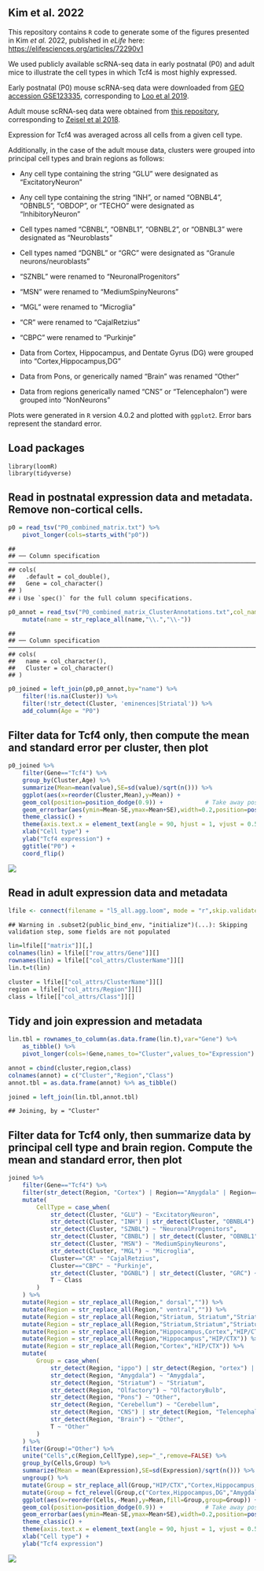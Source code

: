
## Kim et al. 2022

This repository contains `R` code to generate some of the figures
presented in Kim *et al.* 2022, published in _eLife_ here:
https://elifesciences.org/articles/72290v1

We used publicly available scRNA-seq data in early postnatal (P0) and
adult mice to illustrate the cell types in which Tcf4 is most highly
expressed.

Early postnatal (P0) mouse scRNA-seq data were downloaded from [GEO
accession
GSE123335](https://www.ncbi.nlm.nih.gov/geo/query/acc.cgi?acc=GSE123335),
corresponding to [Loo et
al 2019](https://www.nature.com/articles/s41467-018-08079-9).

Adult mouse scRNA-seq data were obtained from [this
repository](http://mousebrain.org/downloads.html), corresponding to
[Zeisel et
al 2018](https://www.cell.com/cell/fulltext/S0092-8674\(18\)30789-X).

Expression for Tcf4 was averaged across all cells from a given cell
type.

Additionally, in the case of the adult mouse data, clusters were grouped
into principal cell types and brain regions as follows:

  - Any cell type containing the string “GLU” were designated as
    “ExcitatoryNeuron”

  - Any cell type containing the string “INH”, or named “OBNBL4”,
    “OBNBL5”, “OBDOP”, or “TECHO” were designated as
    “InhibitoryNeuron”

  - Cell types named “CBNBL”, “OBNBL1”, “OBNBL2”, or “OBNBL3” were
    designated as “Neuroblasts”

  - Cell types named “DGNBL” or “GRC” were designated as “Granule
    neurons/neuroblasts”

  - “SZNBL” were renamed to “NeuronalProgenitors”

  - “MSN” were renamed to “MediumSpinyNeurons”

  - “MGL” were renamed to “Microglia”

  - “CR” were renamed to “CajalRetzius”

  - “CBPC” were renamed to “Purkinje”

  - Data from Cortex, Hippocampus, and Dentate Gyrus (DG) were grouped
    into “Cortex,Hippocampus,DG”

  - Data from Pons, or generically named “Brain” was renamed “Other”

  - Data from regions generically named “CNS” or “Telencephalon”) were
    grouped into “NonNeurons”

Plots were generated in `R` version 4.0.2 and plotted with `ggplot2`.
Error bars represent the standard error.

## Load packages

    library(loomR)
    library(tidyverse)

## Read in postnatal expression data and metadata. Remove non-cortical cells.

``` r
p0 = read_tsv("P0_combined_matrix.txt") %>% 
    pivot_longer(cols=starts_with("p0"))
```

    ## 
    ## ── Column specification ──────────────────────────────────────────────────────────────────────────────────────────────────────────────
    ## cols(
    ##   .default = col_double(),
    ##   Gene = col_character()
    ## )
    ## ℹ Use `spec()` for the full column specifications.

``` r
p0_annot = read_tsv("P0_combined_matrix_ClusterAnnotations.txt",col_names=c("name","Cluster"),skip=1) %>%
    mutate(name = str_replace_all(name,"\\.","\\-"))
```

    ## 
    ## ── Column specification ──────────────────────────────────────────────────────────────────────────────────────────────────────────────
    ## cols(
    ##   name = col_character(),
    ##   Cluster = col_character()
    ## )

``` r
p0_joined = left_join(p0,p0_annot,by="name") %>%
    filter(!is.na(Cluster)) %>%
    filter(!str_detect(Cluster, 'eminences|Striatal')) %>%
    add_column(Age = "P0")
```

## Filter data for Tcf4 only, then compute the mean and standard error per cluster, then plot

``` r
p0_joined %>%
    filter(Gene=="Tcf4") %>%
    group_by(Cluster,Age) %>%
    summarize(Mean=mean(value),SE=sd(value)/sqrt(n())) %>%
    ggplot(aes(x=reorder(Cluster,Mean),y=Mean)) +
    geom_col(position=position_dodge(0.9)) +            # Take away position parameter to default to stacked bars
    geom_errorbar(aes(ymin=Mean-SE,ymax=Mean+SE),width=0.2,position=position_dodge(0.9)) +  
    theme_classic() + 
    theme(axis.text.x = element_text(angle = 90, hjust = 1, vjust = 0.5)) +
    xlab("Cell type") +
    ylab("Tcf4 expression") +
    ggtitle("P0") +
    coord_flip()
```

![](./Figures/postnatal_barplot-1.png)<!-- -->

## Read in adult expression data and metadata

``` r
lfile <- connect(filename = "l5_all.agg.loom", mode = "r",skip.validate=T)
```

    ## Warning in .subset2(public_bind_env, "initialize")(...): Skipping validation step, some fields are not populated

``` r
lin=lfile[["matrix"]][,]
colnames(lin) = lfile[["row_attrs/Gene"]][]
rownames(lin) = lfile[["col_attrs/ClusterName"]][]
lin.t=t(lin)

cluster = lfile[["col_attrs/ClusterName"]][]
region = lfile[["col_attrs/Region"]][]
class = lfile[["col_attrs/Class"]][]
```

## Tidy and join expression and metadata

``` r
lin.tbl = rownames_to_column(as.data.frame(lin.t),var="Gene") %>% 
    as_tibble() %>%
    pivot_longer(cols=!Gene,names_to="Cluster",values_to="Expression")

annot = cbind(cluster,region,class)
colnames(annot) = c("Cluster","Region","Class")
annot.tbl = as.data.frame(annot) %>% as_tibble()

joined = left_join(lin.tbl,annot.tbl)
```

    ## Joining, by = "Cluster"

## Filter data for Tcf4 only, then summarize data by principal cell type and brain region. Compute the mean and standard error, then plot

``` r
joined %>%
    filter(Gene=="Tcf4") %>%
    filter(str_detect(Region, "Cortex") | Region=="Amygdala" | Region=="Telencephalon" | Region=="CNS" | Region=="Dentate gyrus" | str_detect(Region, "Hippocampus") | Region=="Olfactory bulb" | Region=="Brain" | str_detect(Region, "Cerebellum") | str_detect(Region, "Striatum")) %>%
    mutate(
        CellType = case_when(
            str_detect(Cluster, "GLU") ~ "ExcitatoryNeuron",
            str_detect(Cluster, "INH") | str_detect(Cluster, "OBNBL4") | str_detect(Cluster, "OBNBL5") | str_detect(Cluster, "OBDOP") | Cluster=="TECHO" ~ "InhibitoryNeuron",
            str_detect(Cluster, "SZNBL") ~ "NeuronalProgenitors",
            str_detect(Cluster, "CBNBL") | str_detect(Cluster, "OBNBL1") | str_detect(Cluster, "OBNBL2") | str_detect(Cluster, "OBNBL3") ~ "Neuroblasts",
            str_detect(Cluster, "MSN") ~ "MediumSpinyNeurons",
            str_detect(Cluster, "MGL") ~ "Microglia",
            Cluster=="CR" ~ "CajalRetzius",
            Cluster=="CBPC" ~ "Purkinje",
            str_detect(Cluster, "DGNBL") | str_detect(Cluster, "GRC") ~ "Granule neurons/neuroblasts",
            T ~ Class
        )
    ) %>%
    mutate(Region = str_replace_all(Region," dorsal","")) %>%
    mutate(Region = str_replace_all(Region," ventral","")) %>%
    mutate(Region = str_replace_all(Region,"Striatum, Striatum","Striatum")) %>%
    mutate(Region = str_replace_all(Region,"Striatum,Striatum","Striatum")) %>%
    mutate(Region = str_replace_all(Region,"Hippocampus,Cortex","HIP/CTX")) %>%
    mutate(Region = str_replace_all(Region,"Hippocampus","HIP/CTX")) %>%
    mutate(Region = str_replace_all(Region,"Cortex","HIP/CTX")) %>%
    mutate(
        Group = case_when(
            str_detect(Region, "ippo") | str_detect(Region, "ortex") | str_detect(Region, "entate") | str_detect(Region, "HIP/CTX") ~ "Cortex,Hippocampus,DG",
            str_detect(Region, "Amygdala") ~ "Amygdala",
            str_detect(Region, "Striatum") ~ "Striatum",
            str_detect(Region, "Olfactory") ~ "OlfactoryBulb",
            str_detect(Region, "Pons") ~ "Other",
            str_detect(Region, "Cerebellum") ~ "Cerebellum",
            str_detect(Region, "CNS") | str_detect(Region, "Telencephalon") ~ "NonNeurons",
            str_detect(Region, "Brain") ~ "Other",
            T ~ "Other"
        )
    ) %>%
    filter(Group!="Other") %>%
    unite("Cells",c(Region,CellType),sep="_",remove=FALSE) %>%
    group_by(Cells,Group) %>%
    summarize(Mean = mean(Expression),SE=sd(Expression)/sqrt(n())) %>%
    ungroup() %>%
    mutate(Group = str_replace_all(Group,"HIP/CTX","Cortex,Hippocampus,DG")) %>%
    mutate(Group = fct_relevel(Group,c("Cortex,Hippocampus,DG","Amygdala","OlfactoryBulb","Cerebellum","Striatum","NonNeurons"))) %>%
    ggplot(aes(x=reorder(Cells,-Mean),y=Mean,fill=Group,group=Group)) +
    geom_col(position=position_dodge(0.9)) +            # Take away position parameter to default to stacked bars
    geom_errorbar(aes(ymin=Mean-SE,ymax=Mean+SE),width=0.2,position=position_dodge(0.9)) +  
    theme_classic() + 
    theme(axis.text.x = element_text(angle = 90, hjust = 1, vjust = 0.5)) +
    xlab("Cell type") +
    ylab("Tcf4 expression")
```

![](./Figures/adult_barplot-1.png)<!-- -->
